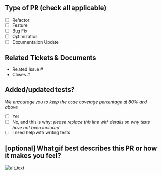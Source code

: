 ## Type of PR (check all applicable)

- [ ] Refactor
- [ ] Feature
- [ ] Bug Fix
- [ ] Optimization
- [ ] Documentation Update

## Related Tickets & Documents

- Related Issue #
- Closes #

## Added/updated tests?
_We encourage you to keep the code coverage percentage at 80% and above._

- [ ] Yes
- [ ] No, and this is why: _please replace this line with details on why tests
      have not been included_
- [ ] I need help with writing tests

## [optional] What gif best describes this PR or how it makes you feel?

![alt_text](gif_link)

